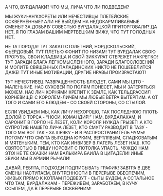 А ЧТО, ВУРДАЛАКИ? ЧТО МЫ, ЛИЧА ЧТО ЛИ ПОДВЕДЕМ?  
  
МЫ ЖУКИ-АН’КХОРЕТЫ ИЛИ НЕЧЕСТИВЦЫ ПЛЕТЕЙСКИЕ ОСКВЕРНЕННЫЕ? АЛИ НЕ ВЫЙДЕМ НА НЕДОКАРМЛИВАЕМЫЕ СМЕНЫ? ЗА ДОБЫЧУ СОВЕСТЬЮ ВУРДАЛАЦКОЙ ПРИТОРГОВАЛИ? ДА НЕТ, Я ПО ГЛАЗАМ ВАШИМ МЕРТВЕЦКИМ ВИЖУ, ЧТО ТУТ ГОЛОДНЫХ НЕТ.  
  
НЕ ТА ПОРОДА! ТУТ ЗАКАЛ СТОЛЕТНИЙ, НОРДСКОЛЬСКИЙ, ФЬЕРДОВЫЙ. ТУТ ПЛЕТЬЮ ФОНИТ ПО НИЗАМ! ТУТ ВУРДАЛАК СВОЮ ПРОРУБЬ, СВОИ КЛАДБИЩА И СВОЙ ЗИККУРАТ СТЕРЕЖЕТ НАКРЕПКО! ТУТ ЗАРАДИ БЛАГА ЛЕГКОМЫСЛЕННОГО, ЗАРАДИ БЛАГОСЛОВЕНИЙ И МОЛИТВ СВЯЩЕННЫХ ПАЛАДИНСКИХ НИКТО НЕ ПОШЕВЕЛИТСЯ ДАЖЕ! ТУТ ИНЫЕ МОТИВАЦИИ, ДРУГИЕ НРАВЫ ПРОИЗРАСТАЮТ!  
  
ТУТ НЕЧЕСТИВЕЦ РАЗВРАЩЕННОСТЬ БЛЮДЕТ. САМИ МЫ ШТО - МАЛЕНЬКИЕ. НАС СУХОВЕЙ ПО ПОЛЯМ ПОНЕСЕТ, МЫ И ЗАТЕРЯТЬСЯ МОЖЕМ. НАС ЛИЧ КОРНЯМИ КРЕПИТ К ЗЕМЛЕ, КАК ТЕЛЬДРАССИЛ КОРНЕВИЩЕ! С КОРОЛЕМ-ЛИЧЕМ МЫ ЛЮБЫЕ ВЕТРА ВЫТЕРПИМ. А ОТ ТОГО И САМИ ЕГО БЛЮДЕМ - СО СВОЕЙ СТОРОНЫ, СО СТЫЛОЙ.  
  
ЕСЛИ УВИДАЕМ МЫ, КАК ЛИЧУ НЕХОРОШО, ТАК ПОСЛЕДНЮЮ ПЛОТЬ ДОЛОЙ С ТОРСА - “НОСИ, КОМАНДИР!” НАМ, ВУРДАЛАКАМ, И САРОНИТ В ГОРЛО НЕ ЛЕЗЕТ, КОЛИ КОРОЛЯ НУЖДА ГРЫЗЕТ! А КТО СУПРОТИВ НАШЕГО ЛИЧА ЛЕЗЕТ, КТО СМУТУ РАЗВОДИТ В ТАЗУ - ТОГО МЫ ВОТ ТАК - ЗА ШЕЯКУ - И В РАСПРОСТРАНИТЕЛЬ ЧУМЫ! ПОТОМУ ЧТО СМУТА ВЫГОДНА ЮРКИМ, ВЕРТЛЯВЫМ, СЛАДКОВАТЫМ И МЯТЕНЬКИМ. ТЕМ, КТО КАК ИНВИЗЕР В ЛАГЕРЬ ЛЕЗЕТ НАШ. КТО СВЯТОСТЬЮ В ПИЩУ НОРОВИТ С ПОТОЛКА УПАСТЬ. ЧУЖДО НАМ ЭТО! НЕ ТЕ СКАЗКИ НАМ ВАЛЬКИРА БАИЛА В ЦИТАДЕЛИ! ИНЫЕ ЗВУКИ МЫ В АРМИИ РЫЧАЛИ!  
  
ДАВАЙ, РЕБЯТА, ПОДХОДИ ПОДПИСЫВАТЬ ГРАФИК! ЗАВТРА В ДВЕ СМЕНЫ НАСТУПАЕМ, ВНУТРЕННОСТИ В ПЕРЕРЫВЕ ОБЕСПЕЧИМ, ЖИВЫХ ПРЯМО К КОТЛАМ ПОДВЕЗУТ - СЫТЫ БУДЕМ, А ОСТАЛЬНОЕ ЧТО ТАМ, ВУРДАЛАКАМ - ПЕРЕЖИВЕМ, ЗАРАБОТАЕМ, В КУЧУ ССЫПЕМ, ДА В ПЕРЕРЫВЕ ОСКВЕРНИМ!